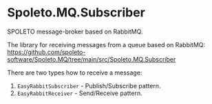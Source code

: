 # Spoleto.MQ.Subscriber

SPOLETO message-broker based on RabbitMQ.

The library for receiving messages from a queue based on RabbitMQ:  
https://github.com/spoleto-software/Spoleto.MQ/tree/main/src/Spoleto.MQ.Subscriber

There are two types how to receive a message:
1. ``EasyRabbitSubscriber`` - Publish/Subscribe pattern.
2. ``EasyRabbitReceiver`` - Send/Receive pattern.